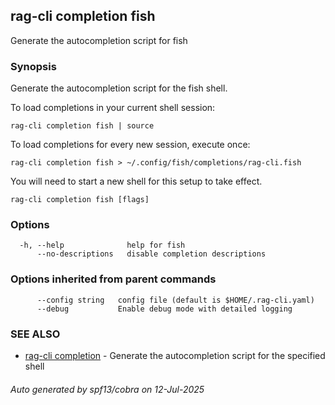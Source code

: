 ## rag-cli completion fish

Generate the autocompletion script for fish

### Synopsis

Generate the autocompletion script for the fish shell.

To load completions in your current shell session:

	rag-cli completion fish | source

To load completions for every new session, execute once:

	rag-cli completion fish > ~/.config/fish/completions/rag-cli.fish

You will need to start a new shell for this setup to take effect.


```
rag-cli completion fish [flags]
```

### Options

```
  -h, --help              help for fish
      --no-descriptions   disable completion descriptions
```

### Options inherited from parent commands

```
      --config string   config file (default is $HOME/.rag-cli.yaml)
      --debug           Enable debug mode with detailed logging
```

### SEE ALSO

* [rag-cli completion](rag-cli_completion.md)	 - Generate the autocompletion script for the specified shell

###### Auto generated by spf13/cobra on 12-Jul-2025
